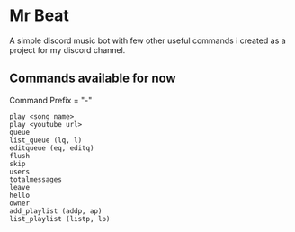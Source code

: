 # Mr Beat

A simple discord music bot with few other useful commands i created as a project for my discord channel.

## Commands available for now

Command Prefix = "-"
```
play <song name>
play <youtube url>
queue
list_queue (lq, l)
editqueue (eq, editq)
flush
skip
users
totalmessages
leave
hello
owner
add_playlist (addp, ap)
list_playlist (listp, lp)
```

